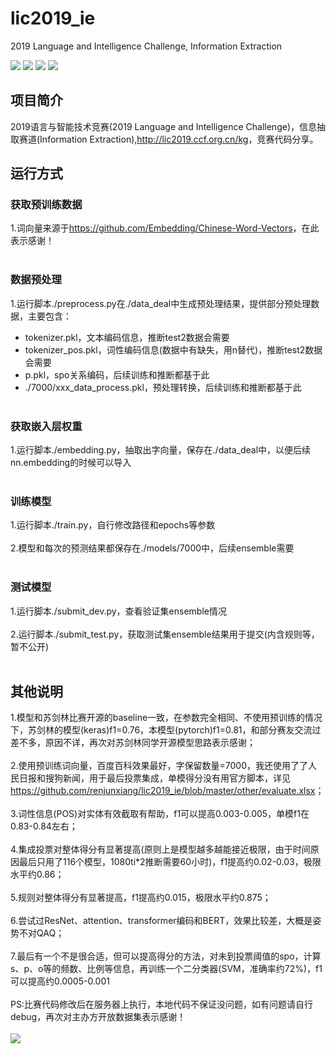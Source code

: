 # lic2019_ie
2019 Language and Intelligence Challenge, Information Extraction

[![](https://img.shields.io/badge/Python-3.6-blue.svg)](https://www.python.org/)
[![](https://img.shields.io/badge/torch-1.0.0-brightgreen.svg)](https://pypi.org/project/torch/1.0.0)
[![](https://img.shields.io/badge/keras-2.2.4-brightgreen.svg)](https://pypi.org/project/keras/2.2.4)
[![](https://img.shields.io/badge/numpy-1.16.2-brightgreen.svg)](https://pypi.python.org/pypi/numpy/1.16.2)

## **项目简介**
2019语言与智能技术竞赛(2019 Language and Intelligence Challenge)，信息抽取赛道(Information Extraction),<http://lic2019.ccf.org.cn/kg>，竞赛代码分享。<br>

## **运行方式**
### **获取预训练数据**
1.词向量来源于<https://github.com/Embedding/Chinese-Word-Vectors>，在此表示感谢！<br><br>

### **数据预处理**
1.运行脚本./preprocess.py在./data_deal中生成预处理结果，提供部分预处理数据，主要包含：<br>
* tokenizer.pkl，文本编码信息，推断test2数据会需要<br>
* tokenizer_pos.pkl，词性编码信息(数据中有缺失，用n替代)，推断test2数据会需要<br>
* p.pkl，spo关系编码，后续训练和推断都基于此<br>
* ./7000/xxx_data_process.pkl，预处理转换，后续训练和推断都基于此<br><br>

### **获取嵌入层权重**
1.运行脚本./embedding.py，抽取出字向量，保存在./data_deal中，以便后续nn.embedding的时候可以导入<br><br>

### **训练模型**
1.运行脚本./train.py，自行修改路径和epochs等参数<br><br>
2.模型和每次的预测结果都保存在./models/7000中，后续ensemble需要<br><br>

### **测试模型**
1.运行脚本./submit_dev.py，查看验证集ensemble情况<br><br>
2.运行脚本./submit_test.py，获取测试集ensemble结果用于提交(内含规则等，暂不公开)<br><br>

## **其他说明**
1.模型和苏剑林比赛开源的baseline一致，在参数完全相同、不使用预训练的情况下，苏剑林的模型(keras)f1=0.76，本模型(pytorch)f1=0.81，和部分赛友交流过差不多，原因不详，再次对苏剑林同学开源模型思路表示感谢；<br><br>
2.使用预训练词向量，百度百科效果最好，字保留数量=7000，我还使用了了人民日报和搜狗新闻，用于最后投票集成，单模得分没有用官方脚本，详见<https://github.com/renjunxiang/lic2019_ie/blob/master/other/evaluate.xlsx>；<br><br>
3.词性信息(POS)对实体有效截取有帮助，f1可以提高0.003-0.005，单模f1在0.83-0.84左右；<br><br>
4.集成投票对整体得分有显著提高(原则上是模型越多越能接近极限，由于时间原因最后只用了116个模型，1080ti*2推断需要60小时)，f1提高约0.02-0.03，极限水平约0.86；<br><br>
5.规则对整体得分有显著提高，f1提高约0.015，极限水平约0.875；<br><br>
6.尝试过ResNet、attention、transformer编码和BERT，效果比较差，大概是姿势不对QAQ；<br><br>
7.最后有一个不是很合适，但可以提高得分的方法，对未到投票阈值的spo，计算s、p、o等的频数、比例等信息，再训练一个二分类器(SVM，准确率约72%)，f1可以提高约0.0005-0.001<br><br>
PS:比赛代码修改后在服务器上执行，本地代码不保证没问题，如有问题请自行debug，再次对主办方开放数据集表示感谢！<br><br>
![](https://github.com/renjunxiang/lic2019_ie/blob/master/picture/score.png)